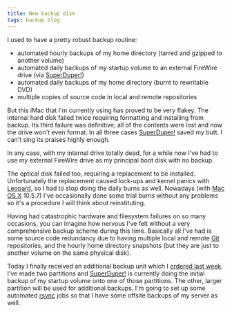 ```yaml
---
title: New backup disk
tags: backup blog
---
```


I used to have a pretty robust backup routine:

-   automated hourly backups of my home directory (tarred and gzipped to another volume)
-   automated daily backups of my startup volume to an external FireWire drive (via [SuperDuper!](/wiki/SuperDuper%21))
-   automated daily backups of my home directory (burnt to rewritable DVD)
-   multiple copies of source code in local and remote repositories

But this iMac that I'm currently using has proved to be very flakey. The internal hard disk failed twice requiring formatting and installing from backup. Its third failure was definitive; all of the contents were lost and now the drive won't even format. In all three cases [SuperDuper!](/wiki/SuperDuper%21) saved my butt. I can't sing its praises highly enough.

In any case, with my internal drive totally dead, for a while now I've had to use my external FireWire drive as my principal boot disk with no backup.

The optical disk failed too, requiring a replacement to be installed. Unfortunately the replacement caused lock-ups and kernel panics with [Leopard](/wiki/Leopard), so I had to stop doing the daily burns as well. Nowadays (with [Mac OS X](/wiki/Mac_OS_X) 10.5.7) I've occasionally done some trial burns without any problems so it's a procedure I will think about reinstituting.

Having had catastrophic hardware and filesystem failures on so many occasions, you can imagine how nervous I've felt without a very comprehensive backup scheme during this time. Basically all I've had is some source code redundancy due to having multiple local and remote [Git](/wiki/Git) repositories, and the hourly home directory snapshots (but they are just to another volume on the same physical disk).

Today I finally received an additional backup unit which I [ordered last week](/twitter/121). I've made two partitions and [SuperDuper!](/wiki/SuperDuper%21) is currently doing the initial backup of my startup volume onto one of those partitions. The other, larger partition will be used for additional backups. I'm going to set up some automated [rsync](/wiki/rsync) jobs so that I have some offsite backups of my server as well.
